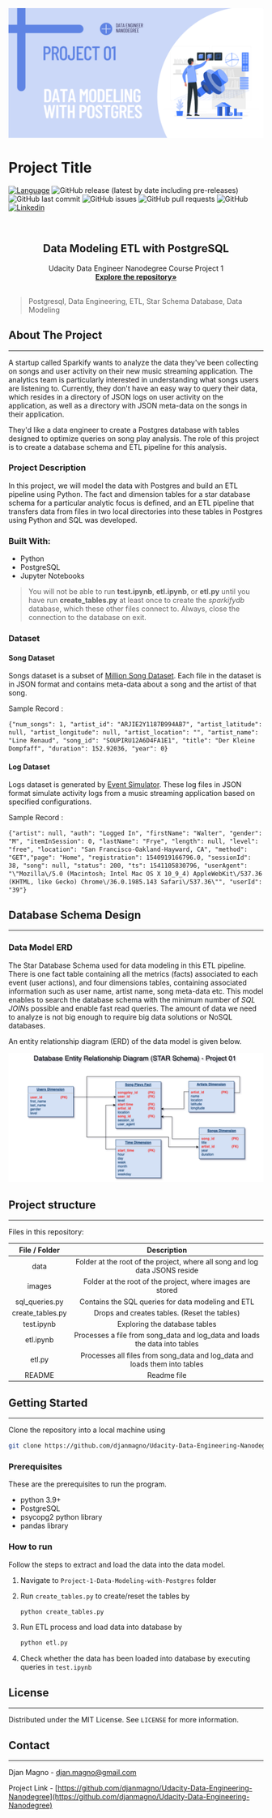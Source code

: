 <!-- Add banner here -->
![Banner](images/header_project_01.png)

# Project Title

<!-- Add buttons here -->
[![Language](https://img.shields.io/badge/Python-3.9%2B-brightgreen?style=flat&logo=Python)](https://www.python.org/downloads/release/python-365/) ![GitHub release (latest by date including pre-releases)](https://img.shields.io/github/v/release/djanmagno/Udacity-Data-Engineer-Nanodegree?color=red&include_prereleases)
![GitHub last commit](https://img.shields.io/github/last-commit/djanmagno/Udacity-Data-Engineer-Nanodegree?color=yellow)
![GitHub issues](https://img.shields.io/github/issues-raw/djanmagno/Udacity-Data-Engineer-Nanodegree?color=orange)
![GitHub pull requests](https://img.shields.io/github/issues-pr/djanmagno/Udacity-Data-Engineer-Nanodegree?color=blueviolet)
![GitHub](https://img.shields.io/github/license/djanmagno/Udacity-Data-Engineer-Nanodegree?color=yellowgreen)
[![Linkedin](https://img.shields.io/badge/Linkedin-blue?style=flat&logo=Linkedin)](https://www.linkedin.com/in/djanmagno)

<!-- PROJECT LOGO -->
<br />

<p align="center">
 <a href="https://github.com/djanmagno/Udacity-Data-Engineer-Nanodegree">
 </a>
 <h2 align="center"><b>Data Modeling ETL with PostgreSQL</b></h2>
 <p align="center">
  Udacity Data Engineer Nanodegree Course Project 1
  <br />
  <a href=https://github.com/djanmagno/Udacity-Data-Engineer-Nanodegree><strong>Explore the repository»</strong></a>
  <br />
  <br />
 </p>



</p>

> Postgresql, Data Engineering, ETL, Star Schema Database, Data Modeling



<!-- ABOUT THE PROJECT -->

## About The Project
---
<!-- Describing the project in brief -->

A startup called Sparkify wants to analyze the data they've been collecting on songs and user activity on their new music streaming application. The analytics team is particularly interested in understanding what songs users are listening to. Currently, they don't have an easy way to query their data, which resides in a directory of JSON logs on user activity on the application, as well as a directory with JSON meta-data on the songs in their application.

They'd like a data engineer to create a Postgres database with tables designed to optimize queries on song play analysis. The role of this project is to create a database schema and ETL pipeline for this analysis. 

### Project Description

In this project, we will model the data with Postgres and build an ETL pipeline using Python. The fact and dimension tables for a star database schema for a particular analytic focus is defined, and an ETL pipeline that transfers data from files in two local directories into these tables in Postgres using Python and SQL was developed.

### Built With:

* Python
* PostgreSQL
* Jupyter Notebooks

> You will not be able to run **test.ipynb**, **etl.ipynb**, or **etl.py** until you have run **create_tables.py** at least once to create the *sparkifydb* database, which these other files connect to. Always, close the connection to the database on exit. 

### Dataset
#### Song Dataset
Songs dataset is a subset of [Million Song Dataset](http://millionsongdataset.com/).  Each file in the dataset is in JSON format and contains meta-data about a song and the artist of that song. 

Sample Record :
```
{"num_songs": 1, "artist_id": "ARJIE2Y1187B994AB7", "artist_latitude": null, "artist_longitude": null, "artist_location": "", "artist_name": "Line Renaud", "song_id": "SOUPIRU12A6D4FA1E1", "title": "Der Kleine Dompfaff", "duration": 152.92036, "year": 0}
```

#### Log Dataset
Logs dataset is generated by [Event Simulator](https://github.com/Interana/eventsim).  These log files in JSON format simulate activity logs from a music streaming application based on specified configurations.

Sample Record :
```
{"artist": null, "auth": "Logged In", "firstName": "Walter", "gender": "M", "itemInSession": 0, "lastName": "Frye", "length": null, "level": "free", "location": "San Francisco-Oakland-Hayward, CA", "method": "GET","page": "Home", "registration": 1540919166796.0, "sessionId": 38, "song": null, "status": 200, "ts": 1541105830796, "userAgent": "\"Mozilla\/5.0 (Macintosh; Intel Mac OS X 10_9_4) AppleWebKit\/537.36 (KHTML, like Gecko) Chrome\/36.0.1985.143 Safari\/537.36\"", "userId": "39"}
```



## Database Schema Design
---
### Data Model ERD

The Star Database Schema used for data modeling in this ETL pipeline. There is one fact table containing all the metrics (facts) associated to each event (user actions), and four dimensions tables, containing associated information such as user name, artist name, song meta-data etc. This model enables to search the database schema with the minimum number of  *SQL JOIN*s possible and enable fast read queries. The amount of data we need to analyze is not big enough to require big data solutions or NoSQL databases.

An entity relationship diagram (ERD) of the data model is given below. 

![database](images/erd_p1.png)

## Project structure
---
Files in this repository:

|  File / Folder   |                         Description                          |
| :--------------: | :----------------------------------------------------------: |
|       data       | Folder at the root of the project, where all song and log data JSONS reside |
|      images      |  Folder at the root of the project, where images are stored  |
|  sql_queries.py  |      Contains the SQL queries for data modeling and ETL      |
| create_tables.py |         Drops and creates tables. (Reset the tables)         |
|    test.ipynb    |                Exploring the database tables                 |
|    etl.ipynb     | Processes a file from song_data and log_data and loads the data into tables |
|      etl.py      | Processes all files from song_data and log_data and loads them into  tables |
|      README      |                         Readme file                          |



<!-- GETTING STARTED -->

## Getting Started
---
Clone the repository into a local machine using

```sh
git clone https://github.com/djanmagno/Udacity-Data-Engineering-Nanodegree
```

### Prerequisites

These are the prerequisites to run the program.

* python 3.9+
* PostgreSQL
* psycopg2 python library
* pandas library

### How to run

Follow the steps to extract and load the data into the data model.

1. Navigate to `Project-1-Data-Modeling-with-Postgres` folder

2. Run `create_tables.py` to create/reset the tables by

   ```python
   python create_tables.py
   ```

3. Run ETL process and load data into database by 

   ```python
   python etl.py
   ```

4. Check whether the data has been loaded into database by executing queries in `test.ipynb`



<!-- LICENSE -->

## License
---
Distributed under the MIT License. See `LICENSE` for more information.



<!-- CONTACT -->

## Contact
---
Djan Magno - djan.magno@gmail.com

Project Link - [https://github.com/djanmagno/Udacity-Data-Engineering-Nanodegree](https://github.com/djanmagno/Udacity-Data-Engineering-Nanodegree)